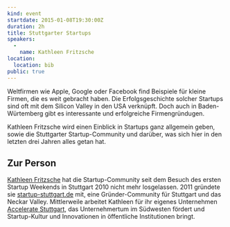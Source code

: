 ```yaml
---
kind: event
startdate: 2015-01-08T19:30:00Z
duration: 2h
title: Stuttgarter Startups
speakers:
  -
    name: Kathleen Fritzsche
location:
  location: bib
public: true
---
```

Weltfirmen wie Apple, Google oder Facebook find Beispiele für kleine Firmen, die es weit gebracht haben. Die Erfolgsgeschichte solcher Startups sind oft mit dem Silicon Valley in den USA verknüpft. Doch auch in Baden-Würtemberg gibt es interessante und erfolgreiche Firmengründugen. 

Kathleen Fritzsche wird einen Einblick in Startups ganz allgemein geben, sowie die Stuttgarter Startup-Community und darüber, was sich hier in den letzten drei Jahren alles getan hat.

## Zur Person

[Kathleen Fritzsche](https://twitter.com/kathl_fritzsche) hat die Startup-Community seit dem Besuch des ersten Startup Weekends in Stuttgart 2010 nicht mehr losgelassen. 2011 gründete sie [startup-stuttgart.de](http://startup-stuttgart.de) mit, eine Gründer-Community für Stuttgart und das Neckar Valley. Mittlerweile arbeitet Kathleen für ihr eigenes Unternehmen [Accelerate Stuttgart](http://accelerate-stuttgart.de), das Unternehmertum im Südwesten fördert und Startup-Kultur und Innovationen in öffentliche Institutionen bringt.
